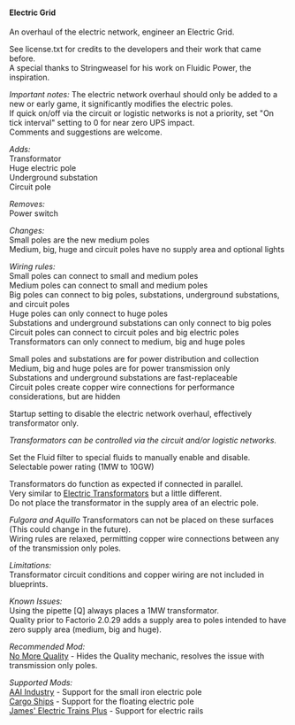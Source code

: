 #### Electric Grid  
An overhaul of the electric network, engineer an Electric Grid.  

See license.txt for credits to the developers and their work that came before.  
A special thanks to Stringweasel for his work on Fluidic Power, the inspiration.  

*Important notes:*
The electric network overhaul should only be added to a new or early game, it significantly modifies the electric poles.  
If quick on/off via the circuit or logistic networks is not a priority, set "On tick interval" setting to 0 for near zero UPS impact.  
Comments and suggestions are welcome.  

*Adds:*  
Transformator  
Huge electric pole  
Underground substation  
Circuit pole

*Removes:*  
Power switch  

*Changes:*  
Small poles are the new medium poles  
Medium, big, huge and circuit poles have no supply area and optional lights  

*Wiring rules:*  
Small poles can connect to small and medium poles  
Medium poles can connect to small and medium poles  
Big poles can connect to big poles, substations, underground substations, and circuit poles  
Huge poles can only connect to huge poles  
Substations and underground substations can only connect to big poles  
Circuit poles can connect to circuit poles and big electric poles  
Transformators can only connect to medium, big and huge poles  

Small poles and substations are for power distribution and collection  
Medium, big and huge poles are for power transmission only  
Substations and underground substations are fast-replaceable  
Circuit poles create copper wire connections for performance considerations, but are hidden

Startup setting to disable the electric network overhaul, effectively transformator only.  

*Transformators can be controlled via the circuit and/or logistic networks.*  

Set the Fluid filter to special fluids to manually enable and disable.  
Selectable power rating (1MW to 10GW) 

Transformators do function as expected if connected in parallel.  
Very similar to [Electric Transformators](https://mods.factorio.com/mod/Electric_Transformators) but a little different.  
Do not place the transformator in the supply area of an electric pole.  

*Fulgora and Aquillo*
Transformators can not be placed on these surfaces (This could change in the future).  
Wiring rules are relaxed, permitting copper wire connections between any of the transmission only poles.  

*Limitations:*  
Transformator circuit conditions and copper wiring are not included in blueprints.  

*Known Issues:*  
Using the pipette [Q] always places a 1MW transformator.  
Quality prior to Factorio 2.0.29 adds a supply area to poles intended to have zero supply area (medium, big and huge).

*Recommended Mod:*  
[No More Quality](https://mods.factorio.com/mod/no-more-quality) - Hides the Quality mechanic, resolves the issue with transmission only poles.  

*Supported Mods:*  
[AAI Industry](https://mods.factorio.com/mod/aai-industry) - Support for the small iron electric pole  
[Cargo Ships](https://mods.factorio.com/mod/cargo-ships) - Support for the floating electric pole  
[James' Electric Trains Plus](https://mods.factorio.com/mod/James-Train-Mod) - Support for electric rails
